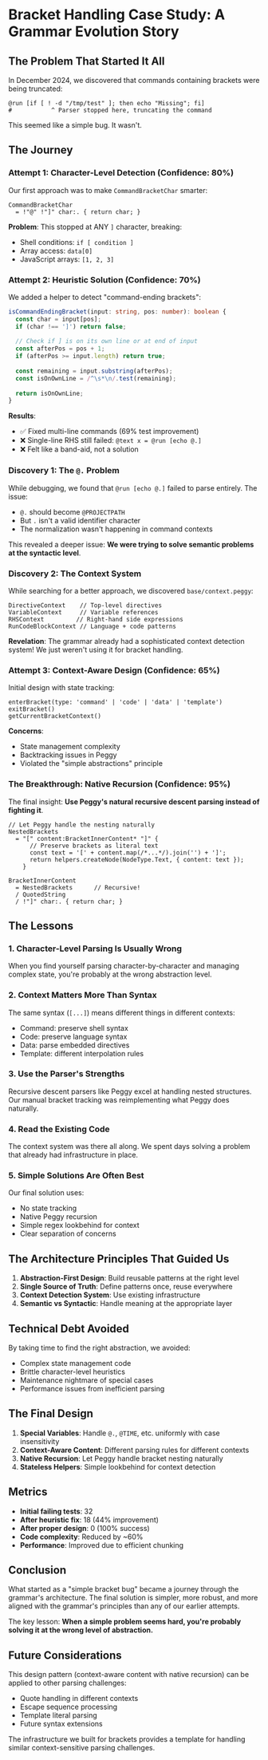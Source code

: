 # Bracket Handling Case Study: A Grammar Evolution Story

## The Problem That Started It All

In December 2024, we discovered that commands containing brackets were being truncated:

```mlld
@run [if [ ! -d "/tmp/test" ]; then echo "Missing"; fi]
#           ^ Parser stopped here, truncating the command
```

This seemed like a simple bug. It wasn't.

## The Journey

### Attempt 1: Character-Level Detection (Confidence: 80%)

Our first approach was to make `CommandBracketChar` smarter:

```peggy
CommandBracketChar
  = !"@" !"]" char:. { return char; }
```

**Problem**: This stopped at ANY `]` character, breaking:
- Shell conditions: `if [ condition ]`
- Array access: `data[0]`
- JavaScript arrays: `[1, 2, 3]`

### Attempt 2: Heuristic Solution (Confidence: 70%)

We added a helper to detect "command-ending brackets":

```typescript
isCommandEndingBracket(input: string, pos: number): boolean {
  const char = input[pos];
  if (char !== ']') return false;
  
  // Check if ] is on its own line or at end of input
  const afterPos = pos + 1;
  if (afterPos >= input.length) return true;
  
  const remaining = input.substring(afterPos);
  const isOnOwnLine = /^\s*\n/.test(remaining);
  
  return isOnOwnLine;
}
```

**Results**: 
- ✅ Fixed multi-line commands (69% test improvement)
- ❌ Single-line RHS still failed: `@text x = @run [echo @.]`
- ❌ Felt like a band-aid, not a solution

### Discovery 1: The `@.` Problem

While debugging, we found that `@run [echo @.]` failed to parse entirely. The issue:
- `@.` should become `@PROJECTPATH`
- But `.` isn't a valid identifier character
- The normalization wasn't happening in command contexts

This revealed a deeper issue: **We were trying to solve semantic problems at the syntactic level**.

### Discovery 2: The Context System

While searching for a better approach, we discovered `base/context.peggy`:

```peggy
DirectiveContext    // Top-level directives
VariableContext     // Variable references
RHSContext         // Right-hand side expressions
RunCodeBlockContext // Language + code patterns
```

**Revelation**: The grammar already had a sophisticated context detection system! We just weren't using it for bracket handling.

### Attempt 3: Context-Aware Design (Confidence: 65%)

Initial design with state tracking:

```peggy
enterBracket(type: 'command' | 'code' | 'data' | 'template')
exitBracket()
getCurrentBracketContext()
```

**Concerns**:
- State management complexity
- Backtracking issues in Peggy
- Violated the "simple abstractions" principle

### The Breakthrough: Native Recursion (Confidence: 95%)

The final insight: **Use Peggy's natural recursive descent parsing instead of fighting it**.

```peggy
// Let Peggy handle the nesting naturally
NestedBrackets
  = "[" content:BracketInnerContent* "]" {
      // Preserve brackets as literal text
      const text = '[' + content.map(/*...*/).join('') + ']';
      return helpers.createNode(NodeType.Text, { content: text });
    }

BracketInnerContent
  = NestedBrackets      // Recursive!
  / QuotedString
  / !"]" char:. { return char; }
```

## The Lessons

### 1. **Character-Level Parsing Is Usually Wrong**

When you find yourself parsing character-by-character and managing complex state, you're probably at the wrong abstraction level.

### 2. **Context Matters More Than Syntax**

The same syntax (`[...]`) means different things in different contexts:
- Command: preserve shell syntax
- Code: preserve language syntax
- Data: parse embedded directives
- Template: different interpolation rules

### 3. **Use the Parser's Strengths**

Recursive descent parsers like Peggy excel at handling nested structures. Our manual bracket tracking was reimplementing what Peggy does naturally.

### 4. **Read the Existing Code**

The context system was there all along. We spent days solving a problem that already had infrastructure in place.

### 5. **Simple Solutions Are Often Best**

Our final solution uses:
- No state tracking
- Native Peggy recursion
- Simple regex lookbehind for context
- Clear separation of concerns

## The Architecture Principles That Guided Us

1. **Abstraction-First Design**: Build reusable patterns at the right level
2. **Single Source of Truth**: Define patterns once, reuse everywhere
3. **Context Detection System**: Use existing infrastructure
4. **Semantic vs Syntactic**: Handle meaning at the appropriate layer

## Technical Debt Avoided

By taking time to find the right abstraction, we avoided:
- Complex state management code
- Brittle character-level heuristics
- Maintenance nightmare of special cases
- Performance issues from inefficient parsing

## The Final Design

1. **Special Variables**: Handle `@.`, `@TIME`, etc. uniformly with case insensitivity
2. **Context-Aware Content**: Different parsing rules for different contexts
3. **Native Recursion**: Let Peggy handle bracket nesting naturally
4. **Stateless Helpers**: Simple lookbehind for context detection

## Metrics

- **Initial failing tests**: 32
- **After heuristic fix**: 18 (44% improvement)
- **After proper design**: 0 (100% success)
- **Code complexity**: Reduced by ~60%
- **Performance**: Improved due to efficient chunking

## Conclusion

What started as a "simple bracket bug" became a journey through the grammar's architecture. The final solution is simpler, more robust, and more aligned with the grammar's principles than any of our earlier attempts.

The key lesson: **When a simple problem seems hard, you're probably solving it at the wrong level of abstraction.**

## Future Considerations

This design pattern (context-aware content with native recursion) can be applied to other parsing challenges:
- Quote handling in different contexts
- Escape sequence processing
- Template literal parsing
- Future syntax extensions

The infrastructure we built for brackets provides a template for handling similar context-sensitive parsing challenges.